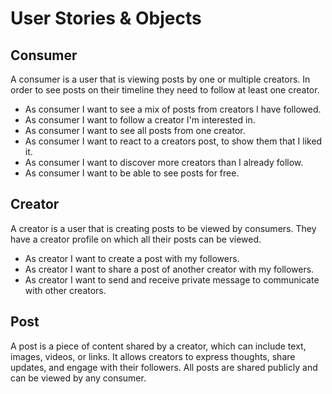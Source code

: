 # User Stories & Objects

## Consumer
A consumer is a user that is viewing posts by one or multiple creators.
In order to see posts on their timeline they need to follow at least one creator.

- As consumer I want to see a mix of posts from creators I have followed.
- As consumer I want to follow a creator I'm interested in.
- As consumer I want to see all posts from one creator.
- As consumer I want to react to a creators post, to show them that I liked it.
- As consumer I want to discover more creators than I already follow.
- As consumer I want to be able to see posts for free.


## Creator
A creator is a user that is creating posts to be viewed by consumers.
They have a creator profile on which all their posts can be viewed.

- As creator I want to create a post with my followers.
- As creator I want to share a post of another creator with my followers.
- As creator I want to send and receive private message to communicate with other creators.



## Post
A post is a piece of content shared by a creator, which can include text, images, videos, or links. It allows creators to express thoughts, share updates, and engage with their followers.
All posts are shared publicly and can be viewed by any consumer.
